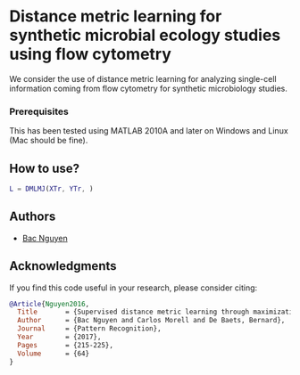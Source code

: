 # Distance metric learning for synthetic microbial ecology studies using flow cytometry
We consider the use of distance metric learning for analyzing single-cell information coming from flow cytometry for synthetic microbiology studies.

### Prerequisites
This has been tested using MATLAB 2010A and later on Windows and Linux (Mac should be fine).

## How to use?
```matlab
L = DMLMJ(XTr, YTr, )
```
## Authors

* [Bac Nguyen](https://github.com/kunkun220189)

## Acknowledgments
If you find this code useful in your research, please consider citing:
``` bibtex
@Article{Nguyen2016,
  Title       = {Supervised distance metric learning through maximization of the {J}effrey divergence},
  Author      = {Bac Nguyen and Carlos Morell and De Baets, Bernard},
  Journal     = {Pattern Recognition},
  Year        = {2017},
  Pages       = {215-225},
  Volume      = {64}
}
```

